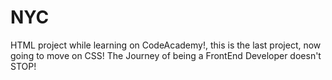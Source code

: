 # NYC
HTML project while learning on CodeAcademy!, this is the last project, now going to move on CSS!
The Journey of being a FrontEnd Developer doesn't STOP!
